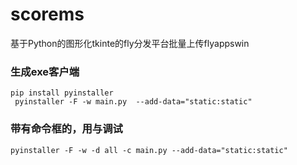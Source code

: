 # scorems

基于Python的图形化tkinte的fly分发平台批量上传flyappswin

### 生成exe客户端

```shell
pip install pyinstaller
 pyinstaller -F -w main.py  --add-data="static:static"
```
### 带有命令框的，用与调试
```shell
pyinstaller -F -w -d all -c main.py --add-data="static:static"
```

